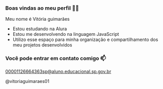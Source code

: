 ### Boas vindas ao meu perfil 💙💙
Meu nome é Vitória guimarães

- Estou estudando na Alura
- Estou me desenvolvendo na linguagem JavaScript
- Utilizo esse espaço para minha organização e compartilhamento dos meu projetos desenvolvidos

### Você pode entrar em contato comigo 📫

00001126664363sp@aluno.educacional.sp.gov.br

@vitoriaguimaraes01
